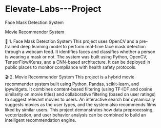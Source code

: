 # Elevate-Labs---Project
Face Mask Detection System 

Movie Recommendor System


🧠 1. Face Mask Detection System
This project uses OpenCV and a pre-trained deep learning model to perform real-time face mask detection through a webcam feed. It identifies faces and classifies whether a person is wearing a mask or not. The system was built using Python, OpenCV, TensorFlow/Keras, and a CNN-based architecture. It can be deployed in public places to monitor compliance with health safety protocols.


🎬 2. Movie Recommender System
This project is a hybrid movie recommender system built using Python, Pandas, scikit-learn, and ipywidgets. It combines content-based filtering (using TF-IDF and cosine similarity on movie titles) and collaborative filtering (based on user ratings) to suggest relevant movies to users. An interactive search bar dynamically suggests movies as the user types, and the system also recommends films liked by similar users. This project demonstrates how data preprocessing, vectorization, and user behavior analysis can be combined to build an intelligent recommendation engine.
